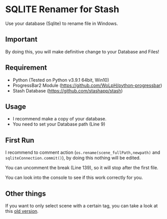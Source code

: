 # SQLITE Renamer for Stash
Use your database (Sqlite) to rename file in Windows.

## Important
By doing this, you will make definitive change to your Database and Files!

## Requirement
- Python (Tested on Python v3.9.1 64bit, Win10)
- ProgressBar2 Module (https://github.com/WoLpH/python-progressbar)
- Stash Database (https://github.com/stashapp/stash)

## Usage
- I recommend make a copy of your database.
- You need to set your Database path (Line 9)

## First Run
I recommend to comment action (`os.rename(scene_fullPath,newpath)` and `sqliteConnection.commit()`), by doing this nothing will be edited.

You can uncomment the break (Line 139), so it will stop after the first file.

You can look into the console to see if this work correctly for you.

## Other things

If you want to only select scene with a certain tag, you can take a look at this [old version](https://github.com/Belleyy/Stash-Renamer-Python/blob/7ac97cd2c81767628b2011778c58feeae1267423/RenameFilesTags.py).

